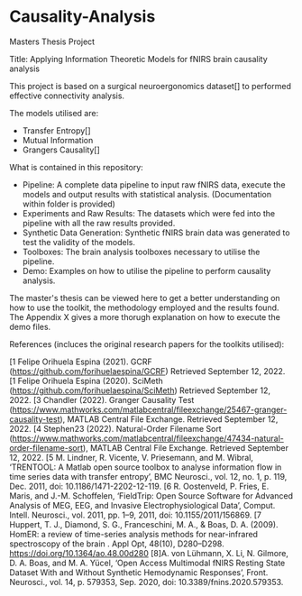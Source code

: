 # Causality-Analysis

Masters Thesis Project 

Title: Applying Information Theoretic Models for fNIRS brain causality analysis

This project is based on a surgical neuroergonomics dataset[] to performed effective connectivity analysis.

The models utilised are:
- Transfer Entropy[]
- Mutual Information
- Grangers Causality[]


What is contained in this repository:
- Pipeline: A complete data pipeline to input raw fNIRS data, execute the models and output results with statistical analysis. (Documentation within folder is provided)
- Experiments and Raw Results: The datasets which were fed into the pipeline with all the raw results provided.
- Synthetic Data Generation: Synthetic fNIRS brain data was generated to test the validity of the models.
- Toolboxes: The brain analysis toolboxes necessary to utilise the pipeline.
- Demo: Examples on how to utilise the pipeline to perform causality analysis.


The master's thesis can be viewed here to get a better understanding on how to use the toolkit, the methodology employed and the results found. The Appendix X gives a more thorugh explanation on how to execute the demo files.



References (incluces the original research papers for the toolkits utilised):

[1 Felipe Orihuela Espina (2021). GCRF (https://github.com/forihuelaespina/GCRF) Retrieved September 12, 2022.
[1 Felipe Orihuela Espina (2020). SciMeth (https://github.com/forihuelaespina/SciMeth) Retrieved September 12, 2022.
[3 Chandler (2022). Granger Causality Test (https://www.mathworks.com/matlabcentral/fileexchange/25467-granger-causality-test), MATLAB Central File Exchange. Retrieved September 12, 2022.
[4 Stephen23 (2022). Natural-Order Filename Sort (https://www.mathworks.com/matlabcentral/fileexchange/47434-natural-order-filename-sort), MATLAB Central File Exchange. Retrieved September 12, 2022.
[5	M. Lindner, R. Vicente, V. Priesemann, and M. Wibral, ‘TRENTOOL: A Matlab open source toolbox to analyse information flow in time series data with transfer entropy’, BMC Neurosci., vol. 12, no. 1, p. 119, Dec. 2011, doi: 10.1186/1471-2202-12-119.
[6	R. Oostenveld, P. Fries, E. Maris, and J.-M. Schoffelen, ‘FieldTrip: Open Source Software for Advanced Analysis of MEG, EEG, and Invasive Electrophysiological Data’, Comput. Intell. Neurosci., vol. 2011, pp. 1–9, 2011, doi: 10.1155/2011/156869.
[7 Huppert, T. J., Diamond, S. G., Franceschini, M. A., & Boas, D. A. (2009). HomER: a review of time-series analysis methods for near-infrared spectroscopy of the brain . Appl Opt, 48(10), D280–D298. https://doi.org/10.1364/ao.48.00d280
[8]A. von Lühmann, X. Li, N. Gilmore, D. A. Boas, and M. A. Yücel, ‘Open Access Multimodal fNIRS Resting State Dataset With and Without Synthetic Hemodynamic Responses’, Front. Neurosci., vol. 14, p. 579353, Sep. 2020, doi: 10.3389/fnins.2020.579353.
